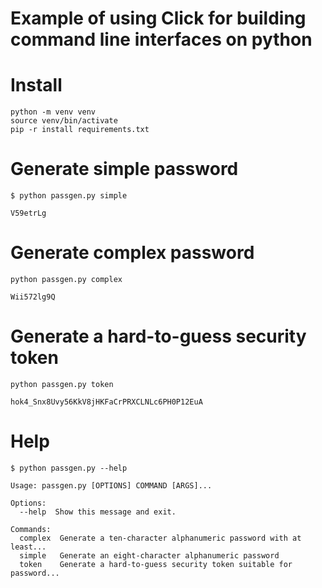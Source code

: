 # Example of using Click for building command line interfaces on python

# Install
```
python -m venv venv
source venv/bin/activate
pip -r install requirements.txt
```

# Generate simple password
```
$ python passgen.py simple

V59etrLg
```

# Generate complex password
```
python passgen.py complex

Wii572lg9Q
```

# Generate a hard-to-guess security token
```
python passgen.py token

hok4_Snx8Uvy56KkV8jHKFaCrPRXCLNLc6PH0P12EuA
```

# Help
```
$ python passgen.py --help

Usage: passgen.py [OPTIONS] COMMAND [ARGS]...

Options:
  --help  Show this message and exit.

Commands:
  complex  Generate a ten-character alphanumeric password with at least...
  simple   Generate an eight-character alphanumeric password
  token    Generate a hard-to-guess security token suitable for password...
```